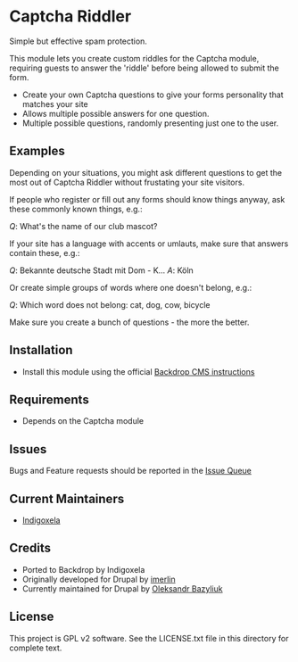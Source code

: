 # Captcha Riddler

Simple but effective spam protection.

This module lets you create custom riddles for the Captcha module,
requiring guests to answer the 'riddle' before being allowed to submit the form.

- Create your own Captcha questions to give your forms personality that matches your site
- Allows multiple possible answers for one question.
- Multiple possible questions, randomly presenting just one to the user.

## Examples

Depending on your situations, you might ask different questions to get the
most out of Captcha Riddler without frustating your site visitors.

If people who register or fill out any forms should know things anyway, ask
these commonly known things, e.g.:

*Q*: What's the name of our club mascot?

If your site has a language with accents or umlauts, make sure that answers
contain these, e.g.:

*Q*: Bekannte deutsche Stadt mit Dom - K...
*A*: Köln

Or create simple groups of words where one doesn't belong, e.g.:

*Q*: Which word does not belong: cat, dog, cow, bicycle

Make sure you create a bunch of questions - the more the better.

## Installation

- Install this module using the official [Backdrop CMS instructions](https://backdropcms.org/guide/modules)

## Requirements

- Depends on the Captcha module

## Issues

Bugs and Feature requests should be reported in the [Issue Queue](https://github.com/backdrop-contrib/riddler/issues)

## Current Maintainers

- [Indigoxela](https://github.com/indigoxela)

## Credits

- Ported to Backdrop by Indigoxela
- Originally developed for Drupal by [imerlin](https://www.drupal.org/u/imerlin)
- Currently maintained for Drupal by [Oleksandr Bazyliuk](https://www.drupal.org/u/alex_optim)

## License

This project is GPL v2 software. See the LICENSE.txt file in this directory for complete text.
